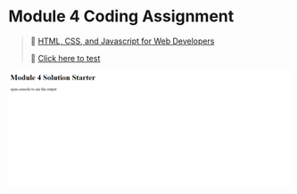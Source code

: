 # Module 4 Coding Assignment

>🔶 <a href="https://www.coursera.org/learn/html-css-javascript-for-web-developers">HTML, CSS, and Javascript for Web Developers</a>
>
>🔶 <a href="https://vidigal-code.github.io/Module-4-Coding-Assignment/">Click here to test</a>
>


<img src="https://github.com/Vidigal-code/Module-4-Coding-Assignment/blob/main/Lib/IMG/Module%204%20Coding%20Assignment.PNG">

